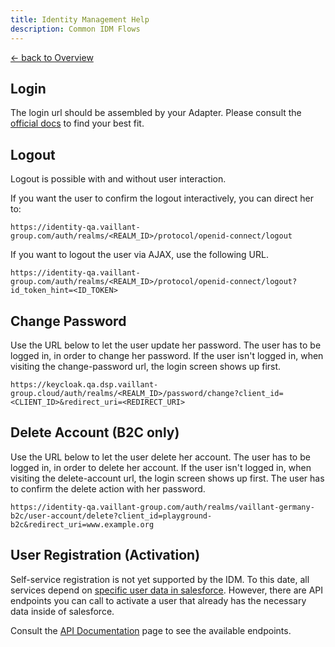 ```yaml
---
title: Identity Management Help
description: Common IDM Flows
---
```


[&larr; back to Overview](/)


## Login
The login url should be assembled by your Adapter. Please consult the [official docs](https://www.keycloak.org/docs/latest/securing_apps/#_oidc) to find your best fit.

## Logout
Logout is possible with and without user interaction.

If you want the user to confirm the logout interactively, you can direct her to:
```
https://identity-qa.vaillant-group.com/auth/realms/<REALM_ID>/protocol/openid-connect/logout
```


If you want to logout the user via AJAX, use the following URL.
```
https://identity-qa.vaillant-group.com/auth/realms/<REALM_ID>/protocol/openid-connect/logout?id_token_hint=<ID_TOKEN>
```
## Change Password
Use the URL below to let the user update her password. The user has to be logged in, in order to change her password. If the user isn't logged in, when visiting the change-password url, the login screen shows up first.

```
https://keycloak.qa.dsp.vaillant-group.cloud/auth/realms/<REALM_ID>/password/change?client_id=<CLIENT_ID>&redirect_uri=<REDIRECT_URI>
```
## Delete Account (B2C only)
Use the URL below to let the user delete her account. The user has to be logged in, in order to delete her account. If the user isn't logged in, when visiting the delete-account url, the login screen shows up first. The user has to confirm the delete action with her password.
```
https://identity-qa.vaillant-group.com/auth/realms/vaillant-germany-b2c/user-account/delete?client_id=playground-b2c&redirect_uri=www.example.org
```

## User Registration (Activation)
Self-service registration is not yet supported by the IDM. To this date, all services depend on [specific user data in salesforce](nsc-documentation.md#user-activation).
However, there are API endpoints you can call to activate a user that already has the necessary data inside of salesforce.

Consult the [API Documentation](api-documentation.html) page to see the available endpoints.
